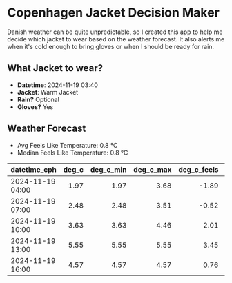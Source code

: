 
# Copenhagen Jacket Decision Maker

Danish weather can be quite unpredictable, so I created this app to help me decide which jacket to wear based on the weather forecast. 
It also alerts me when it's cold enough to bring gloves or when I should be ready for rain.

## What Jacket to wear?

- **Datetime**: 2024-11-19 03:40
- **Jacket**: Warm Jacket
- **Rain?** Optional
- **Gloves?** Yes

## Weather Forecast
- Avg Feels Like Temperature: 0.8 °C
- Median Feels Like Temperature: 0.8 °C

| datetime_cph     |   deg_c |   deg_c_min |   deg_c_max |   deg_c_feels | weather   | wind   | rain   |
|:-----------------|--------:|------------:|------------:|--------------:|:----------|:-------|:-------|
| 2024-11-19 04:00 |    1.97 |        1.97 |        3.68 |         -1.89 | Clear     | Low    | None   |
| 2024-11-19 07:00 |    2.48 |        2.48 |        3.51 |         -0.52 | Clouds    | Low    | None   |
| 2024-11-19 10:00 |    3.63 |        3.63 |        4.46 |          2.01 | Clouds    | Low    | None   |
| 2024-11-19 13:00 |    5.55 |        5.55 |        5.55 |          3.45 | Clouds    | Low    | None   |
| 2024-11-19 16:00 |    4.57 |        4.57 |        4.57 |          0.76 | Rain      | Medium | Low    |
        
